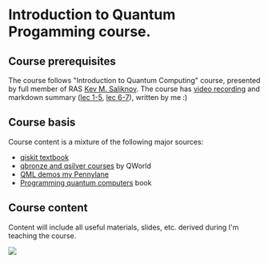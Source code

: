 # Introduction to Quantum Progamming course.
## Course prerequisites
The course follows "Introduction to Quantum Computing" course, presented by full member of RAS [Kev M. Saliknov](https://ru.wikipedia.org/wiki/%D0%A1%D0%B0%D0%BB%D0%B8%D1%85%D0%BE%D0%B2,_%D0%9A%D0%B5%D0%B2_%D0%9C%D0%B8%D0%BD%D1%83%D0%BB%D0%BB%D0%B8%D0%BD%D0%BE%D0%B2%D0%B8%D1%87). The course has [video recording](https://www.youtube.com/playlist?list=PL7AUJlgtCimtaMc0b0yc-LCFtTW9ebDuX) and markdown summary ([lec 1-5](https://hackmd.io/@yx892C6PTben8usAGnL7sQ/B1MB9tcgt), [lec 6-7](https://hackmd.io/@yx892C6PTben8usAGnL7sQ/HkrrEls7Y)), written by me :)

## Course basis
Course content is a mixture of the following major sources:
- [qiskit textbook](https://qiskit.org/textbook/)
- [qbronze and qsilver courses](https://qworld.net/) by QWorld
- [QML demos my Pennylane](https://pennylane.ai/qml/)
- [Programming quantum computers](https://www.oreilly.com/library/view/programming-quantum-computers/9781492039679/) book

## Course content
Content will include all useful materials, slides, etc. derived during I'm teaching the course.


<img src="https://latex.codecogs.com/gif.latex?L=E_t+\sigma|G_0\rangle" />
